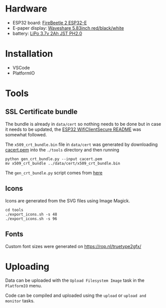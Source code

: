 # Hardware

- ESP32 board: [FireBeetle 2 ESP32-E](https://wiki.dfrobot.com/FireBeetle_Board_ESP32_E_SKU_DFR0654)
- E-paper display: [Waveshare 5.83inch red/black/white](https://www.waveshare.com/product/displays/e-paper/epaper-1/5.83inch-e-paper-hat-b.htm)
- battery: [LiPo 3.7v 2Ah JST PH2.0](https://www.digikey.com/en/products/detail/adafruit-industries-llc/2011/6612469)

# Installation

- VSCode
- PlatformIO

# Tools

## SSL Certificate bundle

The bundle is already in `data/cert` so nothing needs to be done but in case it needs to be updated, the [ESP32 WifiClientSecure README](https://github.com/espressif/arduino-esp32/tree/master/libraries/WiFiClientSecure#using-a-bundle-of-root-certificate-authority-certificates) was somewhat followed.

The `x509_crt_bundle.bin` file in `data/cert` was generated by downloading [cacert.pem](https://curl.se/docs/caextract.html) into the `./tools` directory and then running
```
python gen_crt_bundle.py --input cacert.pem
mv x509_crt_bundle ../data/cert/x509_crt_bundle.bin
```

The `gen_crt_bundle.py` script comes from [here](https://github.com/espressif/esp-idf/blob/master/components/mbedtls/esp_crt_bundle/gen_crt_bundle.py)

## Icons

Icons are generated from the SVG files using Image Magick.

```
cd tools
./export_icons.sh -s 48
./export_icons.sh -s 96
```

## Fonts

Custom font sizes were generated on https://rop.nl/truetype2gfx/

# Uploading

Data can be uploaded with the `Upload Filesystem Image` task in the `PlatformIO` menu.

Code can be compiled and uploaded using the `upload` or `upload and monitor` tasks.